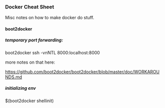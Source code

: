 ### Docker Cheat Sheet

Misc notes on how to make docker do stuff.

#### boot2docker

##### temporary port forwarding:

boot2docker ssh -vnNTL 8000:localhost:8000

more notes on that here:

https://github.com/boot2docker/boot2docker/blob/master/doc/WORKAROUNDS.md

##### initializing env

$(boot2docker shellinit)
